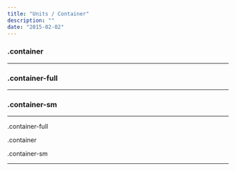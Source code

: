 ```yaml
---
title: "Units / Container"
description: ""
date: "2015-02-02"
---
```


<div class="container test-container">
  <h3>.container</h3>
</div>

<hr>

<div class="container-full test-container">
  <h3>.container-full</h3>
</div>

<hr>

<div class="container-sm test-container">
  <h3>.container-sm</h3>
</div>

<hr>

<div class="container-full test-container">
  <p>.container-full</p>
  <div class="container test-container">
    <p>.container</p>
    <div class="container-sm test-container">
      <p>.container-sm</p>
    </div>
  </div>
</div>
<hr>
